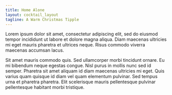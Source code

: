 ```yaml
---
title: Home Alone
layout: cocktail_layout
tagline: A Warm Christmas Tipple
---
```


<p class="test-text">Lorem ipsum dolor sit amet, consectetur adipiscing elit, sed do eiusmod tempor incididunt ut labore et dolore magna aliqua. Diam maecenas ultricies mi eget mauris pharetra et ultrices neque. Risus commodo viverra maecenas accumsan lacus. </p>

<p class="test-text">Sit amet mauris commodo quis. Sed ullamcorper morbi tincidunt ornare. Eu mi bibendum neque egestas congue. Nisl purus in mollis nunc sed id semper. Pharetra sit amet aliquam id diam maecenas ultricies mi eget. Quis varius quam quisque id diam vel quam elementum pulvinar. Sed tempus urna et pharetra pharetra. Elit scelerisque mauris pellentesque pulvinar pellentesque habitant morbi tristique.</p>

